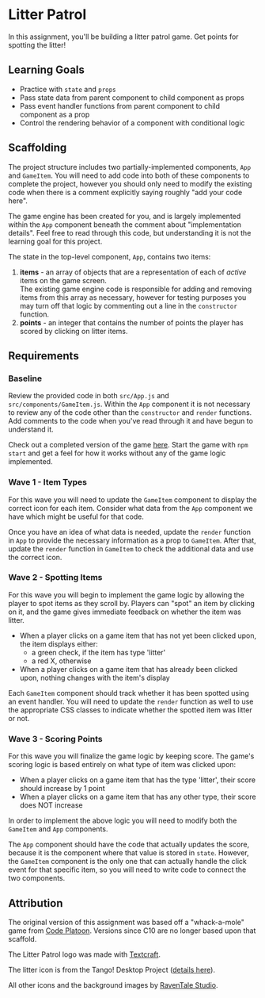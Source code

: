 # Litter Patrol

In this assignment, you'll be building a litter patrol game. Get points for spotting the litter!

## Learning Goals
- Practice with `state` and `props`
- Pass state data from parent component to child component as props
- Pass event handler functions from parent component to child component as a prop
- Control the rendering behavior of a component with conditional logic

## Scaffolding
The project structure includes two partially-implemented components, `App` and `GameItem`. You will need to add code into both of these components to complete the project, however you should only need to modify the existing code when there is a comment explicitly saying roughly "add your code here".

The game engine has been created for you, and is largely implemented within the `App` component beneath the comment about "implementation details". Feel free to read through this code, but understanding it is not the learning goal for this project.

The state in the top-level component, `App`, contains two items:
1. **items** - an array of objects that are a representation of each of _active_ items on the game screen.<br>The existing game engine code is responsible for adding and removing items from this array as necessary, however for testing purposes you may turn off that logic by commenting out a line in the `constructor` function.
1. **points** - an integer that contains the number of points the player has scored by clicking on litter items.

## Requirements
### Baseline
Review the provided code in both `src/App.js` and `src/components/GameItem.js`. Within the `App` component it is not necessary to review any of the code other than the `constructor` and `render` functions. Add comments to the code when you've read through it and have begun to understand it.

Check out a completed version of the game [here](https://adagold.github.io/litter-patrol). Start the game with `npm start` and get a feel for how it works without any of the game logic implemented. 

### Wave 1 - Item Types
For this wave you will need to update the `GameItem` component to display the correct icon for each item. Consider what data from the `App` component we have which might be useful for that code.

Once you have an idea of what data is needed, update the `render` function in `App` to provide the necessary information as a prop to `GameItem`. After that, update the `render` function in `GameItem` to check the additional data and use the correct icon.

### Wave 2 - Spotting Items
For this wave you will begin to implement the game logic by allowing the player to spot items as they scroll by. Players can "spot" an item by clicking on it, and the game gives immediate feedback on whether the item was litter.

* When a player clicks on a game item that has not yet been clicked upon, the item displays either:
    * a green check, if the item has type 'litter'
    * a red X, otherwise
* When a player clicks on a game item that has already been clicked upon, nothing changes with the item's display

Each `GameItem` component should track whether it has been spotted using an event handler. You will need to update the `render` function as well to use the appropriate CSS classes to indicate whether the spotted item was litter or not.

### Wave 3 - Scoring Points
For this wave you will finalize the game logic by keeping score. The game's scoring logic is based entirely on what type of item was clicked upon:

* When a player clicks on a game item that has the type 'litter', their score should increase by 1 point
* When a player clicks on a game item that has any other type, their score does NOT increase

In order to implement the above logic you will need to modify both the `GameItem` and `App` components.

The `App` component should have the code that actually updates the score, because it is the component where that value is stored in `state`. However, the `GameItem` component is the only one that can actually handle the click event for that specific item, so you will need to write code to connect the two components.

## Attribution
The original version of this assignment was based off a "whack-a-mole" game from [Code Platoon](https://codeplatoon.org/). Versions since C10 are no longer based upon that scaffold.

The Litter Patrol logo was made with [Textcraft](https://textcraft.net/).

The litter icon is from the Tango! Desktop Project ([details here](https://commons.wikimedia.org/wiki/File:Mail-mark-junk-2.svg)).

All other icons and the background images by [RavenTale Studio](https://raventale.itch.io/).

